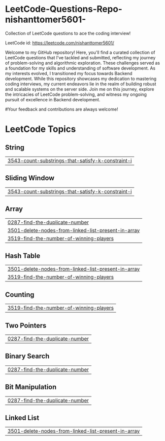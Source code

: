 # LeetCode-Questions-Repo-nishanttomer5601-
Collection of LeetCode questions to ace the coding interview! 

LeetCode id: https://leetcode.com/nishanttomer5601/


Welcome to my GitHub repository! Here, you'll find a curated collection of LeetCode questions that I've tackled and submitted, reflecting my journey of problem-solving and algorithmic exploration. These challenges served as a foundation for my skills and understanding of software development. As my interests evolved, I transitioned my focus towards Backend development. While this repository showcases my dedication to mastering coding interviews, my current endeavors lie in the realm of building robust and scalable systems on the server side. Join me on this journey, explore the intricacies of LeetCode problem-solving, and witness my ongoing pursuit of excellence in Backend development. 

#Your feedback and contributions are always welcome!




<!---LeetCode Topics Start-->
# LeetCode Topics
## String
|  |
| ------- |
| [3543-count-substrings-that-satisfy-k-constraint-i](https://github.com/NishantTomer5601/LeetCode-Questions-Repo-nishanttomer5601-/tree/master/3543-count-substrings-that-satisfy-k-constraint-i) |
## Sliding Window
|  |
| ------- |
| [3543-count-substrings-that-satisfy-k-constraint-i](https://github.com/NishantTomer5601/LeetCode-Questions-Repo-nishanttomer5601-/tree/master/3543-count-substrings-that-satisfy-k-constraint-i) |
## Array
|  |
| ------- |
| [0287-find-the-duplicate-number](https://github.com/NishantTomer5601/LeetCode-Questions-Repo-nishanttomer5601-/tree/master/0287-find-the-duplicate-number) |
| [3501-delete-nodes-from-linked-list-present-in-array](https://github.com/NishantTomer5601/LeetCode-Questions-Repo-nishanttomer5601-/tree/master/3501-delete-nodes-from-linked-list-present-in-array) |
| [3519-find-the-number-of-winning-players](https://github.com/NishantTomer5601/LeetCode-Questions-Repo-nishanttomer5601-/tree/master/3519-find-the-number-of-winning-players) |
## Hash Table
|  |
| ------- |
| [3501-delete-nodes-from-linked-list-present-in-array](https://github.com/NishantTomer5601/LeetCode-Questions-Repo-nishanttomer5601-/tree/master/3501-delete-nodes-from-linked-list-present-in-array) |
| [3519-find-the-number-of-winning-players](https://github.com/NishantTomer5601/LeetCode-Questions-Repo-nishanttomer5601-/tree/master/3519-find-the-number-of-winning-players) |
## Counting
|  |
| ------- |
| [3519-find-the-number-of-winning-players](https://github.com/NishantTomer5601/LeetCode-Questions-Repo-nishanttomer5601-/tree/master/3519-find-the-number-of-winning-players) |
## Two Pointers
|  |
| ------- |
| [0287-find-the-duplicate-number](https://github.com/NishantTomer5601/LeetCode-Questions-Repo-nishanttomer5601-/tree/master/0287-find-the-duplicate-number) |
## Binary Search
|  |
| ------- |
| [0287-find-the-duplicate-number](https://github.com/NishantTomer5601/LeetCode-Questions-Repo-nishanttomer5601-/tree/master/0287-find-the-duplicate-number) |
## Bit Manipulation
|  |
| ------- |
| [0287-find-the-duplicate-number](https://github.com/NishantTomer5601/LeetCode-Questions-Repo-nishanttomer5601-/tree/master/0287-find-the-duplicate-number) |
## Linked List
|  |
| ------- |
| [3501-delete-nodes-from-linked-list-present-in-array](https://github.com/NishantTomer5601/LeetCode-Questions-Repo-nishanttomer5601-/tree/master/3501-delete-nodes-from-linked-list-present-in-array) |
<!---LeetCode Topics End-->